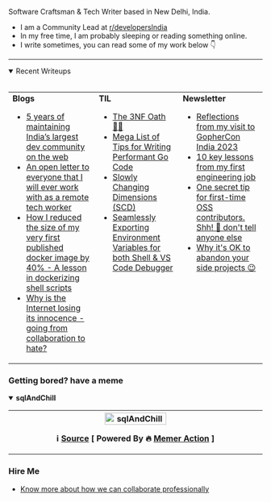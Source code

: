 
<div>
  <p>Software Craftsman & Tech Writer based in New Delhi, India.</p>
  <ul>
    <li>I am a Community Lead at <a href="https://reddit.com/r/developersIndia">r/developersIndia</a></li>
    <li>In my free time, I am probably sleeping or reading something online.</li>
    <li>I write sometimes, you can read some of my work below 👇</li>
  </ul>
</div>


---


<details open>
  <summary>Recent Writeups <br><br></summary>
  <table>
    <tr>
<td valign="top" width="34%"><b>Blogs</b><ul><li><a title="Perspectives, lessons, & stories from someone maintaining India's largest developer community & network on the web from behind the scenes." href="https://bhupesh.me/5-years-developersIndia">5 years of maintaining India’s largest dev community on the web</a></li><li><a title="Sharing insights on my work style as a remote software engineer, detailing my expectations, communication style, engineering work, initiatives and more." href="https://bhupesh.me/open-letter-remote-tech-worker">An open letter to everyone that I will ever work with as a remote tech worker</a></li><li><a title="My learnings from publishing my first ever Dockerfile for ugit (a shell script based tool to undo git command) and writing the most optimized dockerfile for it." href="https://bhupesh.me/publishing-my-first-ever-dockerfile-optimization-ugit">How I reduced the size of my very first published docker image by 40% - A lesson in dockerizing shell scripts</a></li><li><a title="Just sharing some feelings on how I feel about the rising hate culture on the internet" href="https://bhupesh.me/why-is-internet-lossing-its-innocence-from-collaboratio-to-hate">Why is the Internet losing its innocence - going from collaboration to hate?</a></li></ul></td><td valign="top" width="33%"><b>TIL</b>
<ul><li><a href="https://til.bhupesh.me/databases/oath-for-3-normal-forms">The 3NF Oath ✋🏼</a></li><li><a href="https://til.bhupesh.me/go/writing-performant-go-code-megalist">Mega List of Tips for Writing Performant Go Code</a></li><li><a href="https://til.bhupesh.me/databases/slowly-changing-dimensions">Slowly Changing Dimensions (SCD)</a></li><li><a href="https://til.bhupesh.me/shell/exporting-environment-variables-shell-and-vscode">Seamlessly Exporting Environment Variables for both Shell & VS Code Debugger</a></li></ul></td><td valign="top" width="33%"><b>Newsletter</b>
<ul><li><a href="https://buttondown.com/bhupesh/archive/reflections-from-my-visit-to-gophercon-india-2023/">Reflections from my visit to GopherCon India 2023</a></li><li><a href="https://buttondown.com/bhupesh/archive/10-key-lessons-from-my-first-engineering-job/">10 key lessons from my first engineering job</a></li><li><a href="https://buttondown.com/bhupesh/archive/one-secret-tip-for-first-time-oss-contributors/">One secret tip for first-time OSS contributors. Shh! 🤫 don't tell anyone else</a></li><li><a href="https://buttondown.com/bhupesh/archive/why-its-ok-to-abandon-your-side-projects/">Why it's OK to abandon your side projects 😉</a></li></ul></td></tr></table></details>

### Getting bored? have a meme 

<details open><summary><b>sqlAndChill</b></summary>

<table>
<tr>
<th valign="top" width="50%">
<img title="Memes here update every 24hrs, come back tommorrow for new meme ;)" alt="sqlAndChill" src="https://i.redd.it/xpdxrxb7fske1.png" height="50%"><br>
<p><strong>ℹ️ <a href="https://www.reddit.com/r/ProgrammerHumor/comments/1ivy0wm/sqlandchill/">Source</a> [ Powered By 🔥 <a href="https://github.com/Bhupesh-V/memer-action">Memer Action</a> ]</strong></p>
</th>
</tr>
</table>
</details>
</ul></td>

### Hire Me

- [Know more about how we can collaborate professionally](https://bhupesh.me/hire)

